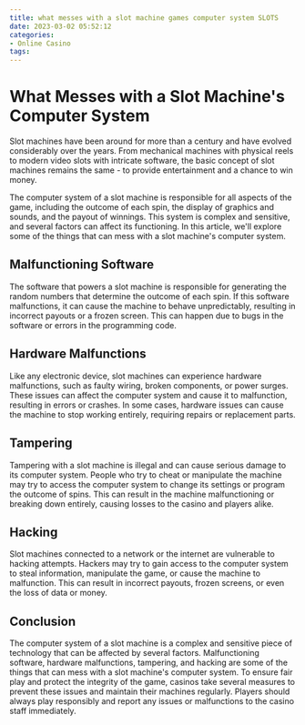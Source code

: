 ```yaml
---
title: what messes with a slot machine games computer system SLOTS
date: 2023-03-02 05:52:12
categories:
- Online Casino
tags:
---
```

# What Messes with a Slot Machine's Computer System

Slot machines have been around for more than a century and have evolved considerably over the years. From mechanical machines with physical reels to modern video slots with intricate software, the basic concept of slot machines remains the same - to provide entertainment and a chance to win money.

The computer system of a slot machine is responsible for all aspects of the game, including the outcome of each spin, the display of graphics and sounds, and the payout of winnings. This system is complex and sensitive, and several factors can affect its functioning. In this article, we'll explore some of the things that can mess with a slot machine's computer system.

## Malfunctioning Software

The software that powers a slot machine is responsible for generating the random numbers that determine the outcome of each spin. If this software malfunctions, it can cause the machine to behave unpredictably, resulting in incorrect payouts or a frozen screen. This can happen due to bugs in the software or errors in the programming code.

## Hardware Malfunctions

Like any electronic device, slot machines can experience hardware malfunctions, such as faulty wiring, broken components, or power surges. These issues can affect the computer system and cause it to malfunction, resulting in errors or crashes. In some cases, hardware issues can cause the machine to stop working entirely, requiring repairs or replacement parts.

## Tampering

Tampering with a slot machine is illegal and can cause serious damage to its computer system. People who try to cheat or manipulate the machine may try to access the computer system to change its settings or program the outcome of spins. This can result in the machine malfunctioning or breaking down entirely, causing losses to the casino and players alike.

## Hacking

Slot machines connected to a network or the internet are vulnerable to hacking attempts. Hackers may try to gain access to the computer system to steal information, manipulate the game, or cause the machine to malfunction. This can result in incorrect payouts, frozen screens, or even the loss of data or money.

## Conclusion

The computer system of a slot machine is a complex and sensitive piece of technology that can be affected by several factors. Malfunctioning software, hardware malfunctions, tampering, and hacking are some of the things that can mess with a slot machine's computer system. To ensure fair play and protect the integrity of the game, casinos take several measures to prevent these issues and maintain their machines regularly. Players should always play responsibly and report any issues or malfunctions to the casino staff immediately.